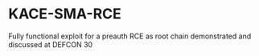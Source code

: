 # KACE-SMA-RCE
Fully functional exploit for a preauth RCE as root chain demonstrated and discussed at DEFCON 30
